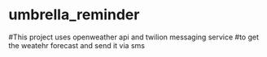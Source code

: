 # umbrella_reminder
#This project uses openweather api and twilion messaging service
#to get the weatehr forecast and send it via sms
